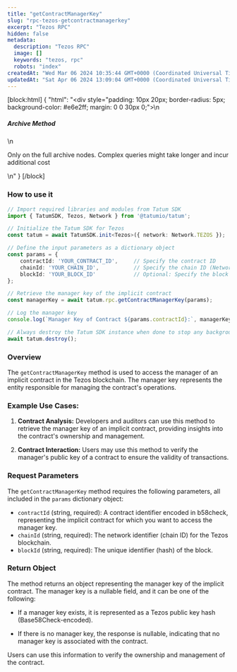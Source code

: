 ```yaml
---
title: "getContractManagerKey"
slug: "rpc-tezos-getcontractmanagerkey"
excerpt: "Tezos RPC"
hidden: false
metadata: 
  description: "Tezos RPC"
  image: []
  keywords: "tezos, rpc"
  robots: "index"
createdAt: "Wed Mar 06 2024 10:35:44 GMT+0000 (Coordinated Universal Time)"
updatedAt: "Sat Apr 06 2024 13:09:04 GMT+0000 (Coordinated Universal Time)"
---
```

[block:html]
{
  "html": "<div style=\"padding: 10px 20px; border-radius: 5px; background-color: #e6e2ff; margin: 0 0 30px 0;\">\n  <h5>Archive Method</h5>\n  <p>Only on the full archive nodes. Complex queries might take longer and incur additional cost</p>\n</div>"
}
[/block]


### How to use it

```typescript
// Import required libraries and modules from Tatum SDK
import { TatumSDK, Tezos, Network } from '@tatumio/tatum';

// Initialize the Tatum SDK for Tezos
const tatum = await TatumSDK.init<Tezos>({ network: Network.TEZOS });

// Define the input parameters as a dictionary object
const params = {
    contractId: 'YOUR_CONTRACT_ID',     // Specify the contract ID
    chainId: 'YOUR_CHAIN_ID',           // Specify the chain ID (Network identifier)
    blockId: 'YOUR_BLOCK_ID'            // Optional: Specify the block ID if needed
};

// Retrieve the manager key of the implicit contract
const managerKey = await tatum.rpc.getContractManagerKey(params);

// Log the manager key
console.log(`Manager Key of Contract ${params.contractId}:`, managerKey);

// Always destroy the Tatum SDK instance when done to stop any background processes
await tatum.destroy();
```

### Overview

The `getContractManagerKey` method is used to access the manager of an implicit contract in the Tezos blockchain. The manager key represents the entity responsible for managing the contract's operations.

### Example Use Cases:

1. **Contract Analysis:** Developers and auditors can use this method to retrieve the manager key of an implicit contract, providing insights into the contract's ownership and management.

2. **Contract Interaction:** Users may use this method to verify the manager's public key of a contract to ensure the validity of transactions.

### Request Parameters

The `getContractManagerKey` method requires the following parameters, all included in the `params` dictionary object:

- `contractId` (string, required): A contract identifier encoded in b58check, representing the implicit contract for which you want to access the manager key.
- `chainId` (string, required): The network identifier (chain ID) for the Tezos blockchain.
- `blockId` (string, required): The unique identifier (hash) of the block.

### Return Object

The method returns an object representing the manager key of the implicit contract. The manager key is a nullable field, and it can be one of the following:

- If a manager key exists, it is represented as a Tezos public key hash (Base58Check-encoded).

- If there is no manager key, the response is nullable, indicating that no manager key is associated with the contract.

Users can use this information to verify the ownership and management of the contract.
